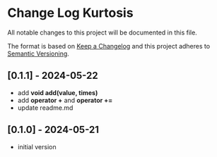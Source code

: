 # Change Log Kurtosis

All notable changes to this project will be documented in this file.

The format is based on [Keep a Changelog](http://keepachangelog.com/)
and this project adheres to [Semantic Versioning](http://semver.org/).


## [0.1.1] - 2024-05-22
- add **void add(value, times)**
- add **operator +** and **operator +=**
- update readme.md


## [0.1.0] - 2024-05-21
- initial version

